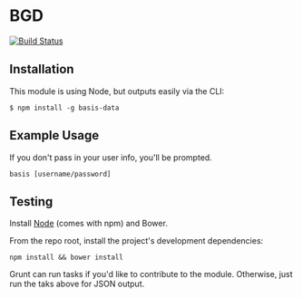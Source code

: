 # BGD

[![Build Status](https://travis-ci.org/chuckcarpenter/Basis-Golden-Data.svg)](https://travis-ci.org/chuckcarpenter/Basis-Golden-Data)


## Installation

This module is using Node, but outputs easily via the CLI:

``` npm
$ npm install -g basis-data
```

## Example Usage

If you don't pass in your user info, you'll be prompted.

``` CLI
basis [username/password]
```

## Testing

Install [Node](http://nodejs.org) (comes with npm) and Bower.

From the repo root, install the project's development dependencies:

```
npm install && bower install
```

Grunt can run tasks if you'd like to contribute to the module. Otherwise, just run the taks above for JSON output.
